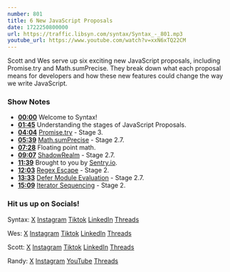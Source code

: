 ```yaml
---
number: 801
title: 6 New JavaScript Proposals
date: 1722250800000
url: https://traffic.libsyn.com/syntax/Syntax_-_801.mp3
youtube_url: https://www.youtube.com/watch?v=xxN6xTQ22CM
---
```


Scott and Wes serve up six exciting new JavaScript proposals, including Promise.try and Math.sumPrecise. They break down what each proposal means for developers and how these new features could change the way we write JavaScript.

### Show Notes

* **[00:00](#t=00:00)** Welcome to Syntax!
* **[01:45](#t=01:45)** Understanding the stages of JavaScript Proposals.
* **[04:04](#t=04:04)** [Promise.try](https://github.com/tc39/proposal-promise-try) - Stage 3.
* **[05:39](#t=05:39)** [Math.sumPrecise](https://github.com/tc39/proposal-math-sum) - Stage 2.7.
* **[07:28](#t=07:28)** Floating point math.
* **[09:07](#t=09:07)** [ShadowRealm](https://github.com/tc39/proposal-shadowrealm/blob/main/explainer.md#quick-api-usage-example) - Stage 2.7.
* **[11:39](#t=11:39)** Brought to you by [Sentry.io](https://sentry.io/syntax).
* **[12:03](#t=12:03)** [Regex Escape](https://github.com/tc39/proposal-regex-escaping) - Stage 2.
* **[13:33](#t=13:33)** [Defer Module Evaluation](https://github.com/tc39/proposal-defer-import-eval) - Stage 2.7.
* **[15:09](#t=15:09)** [Iterator Sequencing](https://github.com/tc39/proposal-iterator-sequencing) - Stage 2.

### Hit us up on Socials!

Syntax: [X](https://twitter.com/syntaxfm) [Instagram](https://www.instagram.com/syntax_fm/) [Tiktok](https://www.tiktok.com/@syntaxfm) [LinkedIn](https://www.linkedin.com/company/96077407/admin/feed/posts/) [Threads](https://www.threads.net/@syntax_fm)

Wes: [X](https://twitter.com/wesbos) [Instagram](https://www.instagram.com/wesbos/) [Tiktok](https://www.tiktok.com/@wesbos) [LinkedIn](https://www.linkedin.com/in/wesbos/) [Threads](https://www.threads.net/@wesbos)

Scott: [X](https://twitter.com/stolinski) [Instagram](https://www.instagram.com/stolinski/) [Tiktok](https://www.tiktok.com/@stolinski) [LinkedIn](https://www.linkedin.com/in/stolinski/) [Threads](https://www.threads.net/@stolinski)

Randy: [X](https://twitter.com/randyrektor) [Instagram](https://www.instagram.com/randyrektor/) [YouTube](https://www.youtube.com/@randyrektor) [Threads](https://www.threads.net/@randyrektor)
